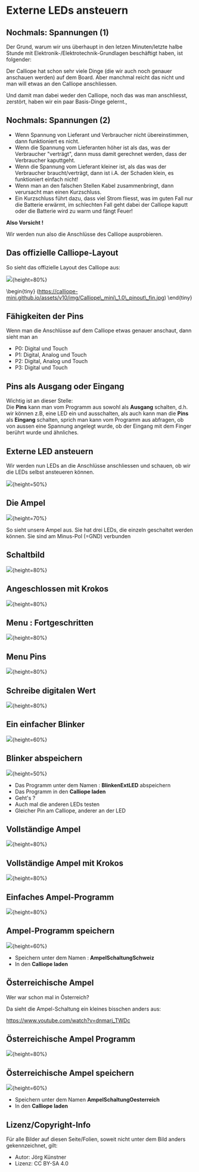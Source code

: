 

# Externe LEDs ansteuern

## Nochmals: Spannungen (1)

Der Grund, warum wir uns überhaupt in den letzen Minuten/letzte halbe Stunde mit Elektronik-/Elektrotechnik-Grundlagen beschäftigt haben, ist folgender:

Der Calliope hat schon sehr viele Dinge (die wir auch noch genauer anschauen werden) auf dem Board. Aber manchmal reicht das nicht und man will etwas an den Calliope anschliessen.

Und damit man dabei weder den Calliope, noch das was man anschliesst, zerstört, haben wir ein paar Basis-Dinge gelernt.,

## Nochmals: Spannungen (2)

- Wenn Spannung von Lieferant und Verbraucher nicht übereinstimmen, dann funktioniert es nicht.
- Wenn die Spannung vom Lieferanten höher ist als das, was der Verbraucher "verträgt", dann muss damit gerechnet werden, dass der Verbraucher kaputtgeht.
- Wenn die Spannung vom Lieferant kleiner ist, als das was der Verbraucher braucht/verträgt, dann ist i.A. der Schaden klein, es funktioniert einfach nicht!
- Wenn man an den falschen Stellen Kabel zusammenbringt, dann verursacht man einen Kurzschluss.
- Ein Kurzschluss führt dazu, dass viel Strom fliesst, was im guten Fall nur die Batterie erwärmt, im schlechten Fall geht dabei der Calliope kaputt oder die Batterie wird zu warm und fängt Feuer!

__Also Vorsicht !__

Wir werden nun also die Anschlüsse des Calliope ausprobieren.

## Das offizielle Calliope-Layout

So sieht das offizielle Layout des Calliope aus:  

![](pics/Calliope_mini_1.0_pinout_fin.jpg){height=80%}

\begin{tiny}
  (https://calliope-mini.github.io/assets/v10/img/Calliope\_mini\_1.0\_pinout\_fin.jpg)
\end{tiny}

## Fähigkeiten der Pins

Wenn man die Anschlüsse auf dem Calliope etwas genauer anschaut, dann sieht man an

- P0: Digital und Touch
- P1: Digital, Analog und Touch
- P2: Digital, Analog und Touch
- P3: Digital und Touch

## Pins als Ausgang oder Eingang

Wichtig ist an dieser Stelle:  
Die __Pins__ kann man vom Programm aus sowohl als __Ausgang__ schalten, d.h. wir können z.B, eine LED ein und ausschalten, als auch  kann man die __Pins__ als __Eingang__ schalten, sprich man kann vom Programm aus abfragen, ob von aussen eine Spannung angelegt wurde, ob der Eingang mit dem Finger berührt wurde und ähnliches.

## Externe LED ansteuern

Wir werden nun LEDs an die Anschlüsse anschliessen und schauen, ob wir die LEDs selbst ansteueren können.

![](pics/Calliope_Ausgepackt_Ports.png){height=50%}



## Die Ampel

![](pics/P1110317.JPG){height=70%}

So sieht unsere Ampel aus. Sie hat drei LEDs, die einzeln geschaltet werden können. Sie sind am Minus-Pol (=GND) verbunden

## Schaltbild



![](pics/schaltbild1.jpg){height=80%}

## Angeschlossen mit Krokos

![](pics/P1110318.JPG){height=80%}



## Menu : Fortgeschritten

![](pics/Selection_006.png){height=80%}





## Menu Pins 

![](pics/Selection_007.png){height=80%}



## Schreibe digitalen Wert

![](pics/Selection_008.png){height=80%}





## Ein einfacher Blinker 

![](pics/Selection_005.png){height=60%}

## Blinker abspeichern



![](pics/Selection_009.png){height=50%}

* Das Programm unter dem Namen : __BlinkenExtLED__ abspeichern
* Das Programm in den __Calliope laden__
* Geht's ?
* Auch mal die anderen LEDs testen 
* Gleicher Pin am Calliope, anderer an der LED





## Vollständige Ampel

![](pics/schaltbild2.jpg){height=80%}



## Vollständige Ampel mit Krokos

![](pics/P1110316.JPG){height=80%}





## Einfaches Ampel-Programm

![](pics/Selection_001.png){height=80%}

## Ampel-Programm speichern



![](pics/Selection_002.png){height=60%}

* Speichern unter dem Namen : __AmpelSchaltungSchweiz__
* In den __Calliope laden__



## Österreichische Ampel



Wer war schon mal in Österreich?   

Da sieht die Ampel-Schaltung ein kleines bisschen anders aus:



<https://www.youtube.com/watch?v=dnmarj_TWDc>



## Österreichische Ampel Programm

![](pics/Selection_003.png){height=80%}



## Österreichische Ampel speichern





![](pics/Selection_004.png){height=60%}

* Speichern unter dem Namen __AmpelSchaltungOesterreich__
* In den __Calliope laden__



## Lizenz/Copyright-Info

Für alle Bilder auf diesen Seite/Folien, soweit nicht unter dem Bild anders gekennzeichnet,  gilt:

- Autor: Jörg Künstner
- Lizenz: CC BY-SA 4.0

